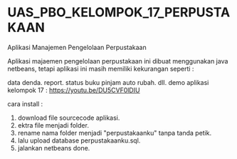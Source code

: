 # UAS_PBO_KELOMPOK_17_PERPUSTAKAAN
Aplikasi Manajemen Pengelolaan Perpustakaan

Aplikasi majaemen pengelolaan perpustakaan ini dibuat menggunakan java netbeans, tetapi aplikasi ini masih memiliki kekurangan seperti :

data denda.
report.
status buku pinjam auto rubah.
dll.
demo aplikasi kelompok 17 : https://youtu.be/DU5CVF0lDIU

cara install :

1. download file sourcecode aplikasi.
2. ektra file menjadi folder.
3. rename nama folder menjadi "perpustakaanku" tanpa tanda petik.
4. lalu upload database perpustakaanku.sql.
5. jalankan netbeans done.
